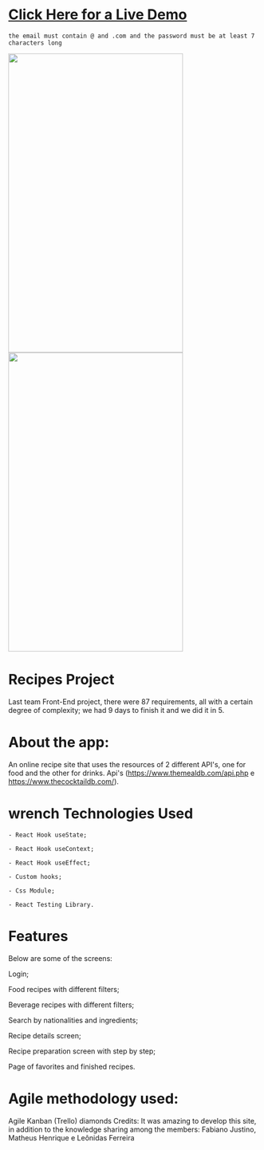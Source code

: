 # [Click Here for a Live Demo](https://recipe-project-trybe.surge.sh/)
>
```
the email must contain @ and .com and the password must be at least 7 characters long
```
>
<p>
<img width="350" height="600" src="src/images/screen-capture_DPVRa32o.gif">
  <img width="350" height="600" src="src/images/screen-capture_Jkm8EMyb00.gif">
</p>

 # Recipes Project
Last team Front-End project, there were 87 requirements, all with a certain degree of complexity; we had 9 days to finish it and we did it in 5.
# About the app:
An online recipe site that uses the resources of 2 different API's, one for food and the other for drinks.
Api's (https://www.themealdb.com/api.php e https://www.thecocktaildb.com/).

# wrench Technologies Used
```
- React Hook useState;

- React Hook useContext;

- React Hook useEffect;

- Custom hooks;

- Css Module;

- React Testing Library.
```

# Features

Below are some of the screens:

Login;

Food recipes with different filters;

Beverage recipes with different filters;

Search by nationalities and ingredients;

Recipe details screen;

Recipe preparation screen with step by step;

Page of favorites and finished recipes.


# Agile methodology used:

Agile Kanban (Trello)
diamonds Credits:
It was amazing to develop this site, in addition to the knowledge sharing among the members:
Fabiano Justino, Matheus Henrique e Leônidas Ferreira

